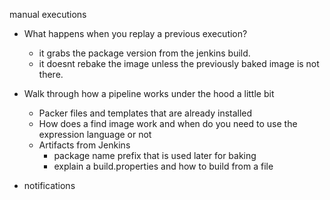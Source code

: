 

manual executions
- What happens when you replay a previous execution?
  - it grabs the package version from the jenkins build.
  - it doesnt rebake the image unless the previously baked image is not there.


- Walk through how a pipeline works under the hood a little bit
  - Packer files and templates that are already installed
  - How does a find image work and when do you need to use the expression language or not
  - Artifacts from Jenkins
    - package name prefix that is used later for baking
    - explain a build.properties and how to build from a file

- notifications
